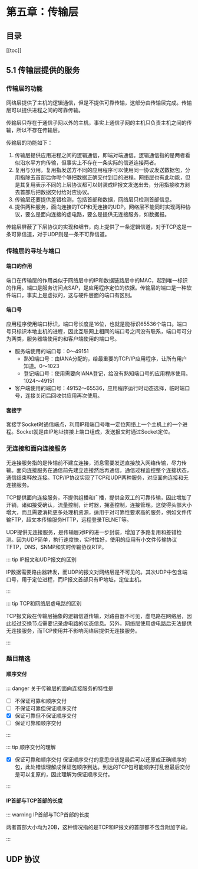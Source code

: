 # 第五章：传输层

## 目录
[[toc]]

## 5.1 传输层提供的服务

### 传输层的功能

网络层提供了主机的逻辑通信，但是不提供可靠传输，这部分由传输层完成。传输层可以提供进程之间的可靠传输。

传输层只存在于通信子网以外的主机，事实上通信子网的主机只负责主机之间的传输，所以不存在传输层。

传输层的功能如下：

1. 传输层提供应用进程之间的逻辑通信，即端对端通信。逻辑通信指的是两者看似沿水平方向传输，但事实上不存在一条实际的信道连接两者。
2. 复用与分用。复用指发送方不同的应用程序可以使用同一协议发送数据包，分用指除去首部后你呢个够把数据正确交付到目的进程。网络层也有此功能，但是其复用表示不同的上层协议都可以封装成IP报文发送出去，分用指接收方剥去首部后把数据交付给对应协议。
3. 传输层还要提供差错检测，包括首部和数据，网络层只检测首部信息。
4. 提供两种服务，面向连接的TCP和无连接的UDP。网络层不能同时实现两种协议，要么是面向连接的虚电路，要么是提供无连接服务，如数据报。

传输层屏蔽了下层协议的实现和细节，向上提供了一条逻辑信道，对于TCP这是一条可靠信道，对于UDP则是一条不可靠信道。

### 传输层的寻址与端口

#### 端口的作用

端口在传输层的作用类似于网络层中的IP和数据链路层中的MAC，起到唯一标识的作用。端口是服务访问点SAP，是应用程序定位的依据。传输层的端口是一种软件端口，事实上是虚拟的，这与硬件层面的端口有区别。

#### 端口号

应用程序使用端口标识，端口号长度是16位，也就是能标识65536个端口。端口号只标识本地主机的进程，因此互联网上相同的端口号之间没有联系，端口号可分为两类，服务器端使用的和客户端使用的端口号。

- 服务端使用的端口号：0～49151
  - 熟知端口号：由IANA分配的，给最重要的TCP/IP应用程序，让所有用户知道。0～1023
  - 登记端口号：使用需要向IANA登记，给没有熟知端口号的应用程序使用。1024～49151
- 客户端使用的端口号：49152～65536，应用程序运行时动态选择，临时端口号，连接关闭后回收供应用再次使用。

#### 套接字

套接字Socket时通信端点，利用IP和端口号唯一定位网络上一个主机上的一个进程。Socket就是由IP地址拼接上端口组成，发送报文时通过Socket定位。

### 无连接和面向连接服务

无连接服务指的是传输前不建立连接，消息需要发送直接放入网络传输，尽力传输。面向连接服务在通信前先建立连接然后再通信，通信过程监控整个连接状态，通信结束释放连接。TCP/IP协议实现了TCP和UDP两种服务，对应面向连接和无连接服务。

TCP提供面向连接服务，不提供组播和广播，提供全双工的可靠传输，因此增加了开销，诸如接受确认，流量控制，计时器，拥塞控制，连接管理。这使得头部大小增大，而且需要消耗更多处理机资源，适用于对可靠性要求高的服务，例如文件传输FTP，超文本传输服务HTTP，远程登录TELNET等。

UDP提供无连接服务，是传输层对IP的进一步封装，增加了多路复用和差错检测。因为UDP简单，执行速度快，实时性好，使用的应用有小文件传输协议TFTP，DNS，SNMP和实时传输协议RTP。

::: tip IP报文和UDP报文的区别

IP数据需要路由器转发，而UDP的报文对网络层是不可见的。其次UDP中包含端口号，用于定位进程，而IP报文首部只有IP地址，定位主机。

:::

::: tip TCP和网络层虚电路的区别

TCP报文段在传输层抽象的逻辑信道传输，对路由器不可见，虚电路在网络层，因此经过交换节点需要记录虚电路的状态信息。另外，网络层使用虚电路后无法提供无连接服务，而TCP使用并不影响网络层提供无连接服务。

:::

### 题目精选

#### 顺序交付

::: danger 关于传输层的面向连接服务的特性是

- [ ] 不保证可靠和顺序交付
- [ ] 不保证可靠但保证顺序交付
- [x] 保证可靠但不保证顺序交付
- [ ] 保证可靠和顺序交付

:::

::: tip 顺序交付的理解

- [x] 保证可靠和顺序交付
保证顺序交付的意思应该是最后可以还原成正确顺序的包，此处错误理解成保证包顺序到达。到达的TCP包可能顺序打乱但最后交付是可以复原的，因此理解为保证顺序交付。

:::

#### IP首部与TCP首部的长度

::: warning IP首部与TCP首部的长度

两者首部大小均为20B，这种情况指的是TCP和IP报文的首部都不包含附加字段。

:::

## UDP 协议

